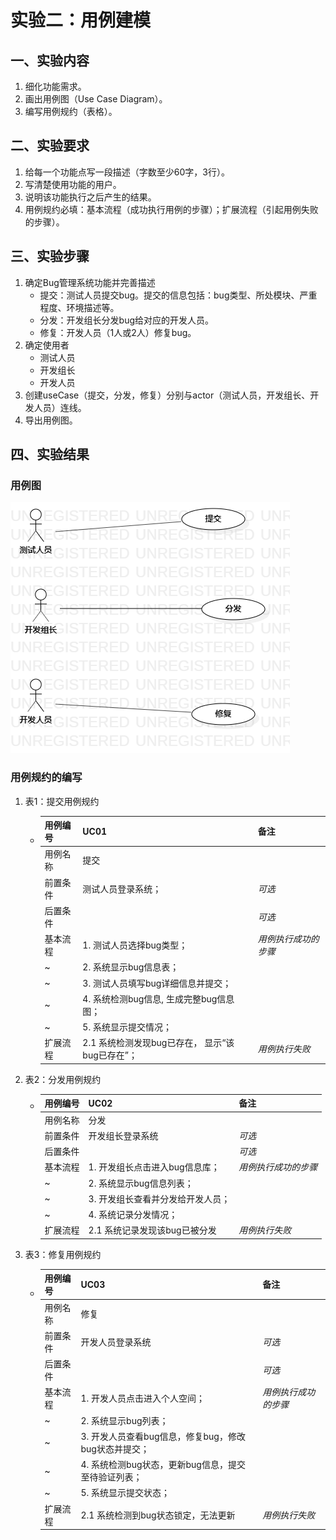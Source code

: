 # 实验二：用例建模

## 一、实验内容

1. 细化功能需求。
2. 画出用例图（Use Case Diagram）。
3. 编写用例规约（表格）。



## 二、实验要求

1. 给每一个功能点写一段描述（字数至少60字，3行）。
2. 写清楚使用功能的用户。
3. 说明该功能执行之后产生的结果。
4. 用例规约必填：基本流程（成功执行用例的步骤）；扩展流程（引起用例失败的步骤）。



## 三、实验步骤

1. 确定Bug管理系统功能并完善描述
   - 提交：测试人员提交bug。提交的信息包括：bug类型、所处模块、严重程度、环境描述等。
   - 分发：开发组长分发bug给对应的开发人员。
   - 修复：开发人员（1人或2人）修复bug。
2. 确定使用者
   - 测试人员
   - 开发组长
   - 开发人员
3. 创建useCase（提交，分发，修复）分别与actor（测试人员，开发组长、开发人员）连线。
4. 导出用例图。



## 四、实验结果



### 用例图

  ![lab_02 用例图](./lab_02_UseCaseDiagram1.png)



### 用例规约的编写



1. 表1：提交用例规约

   + | 用例编号 | UC01                                            | 备注                 |
     | -------- | :---------------------------------------------- | -------------------- |
     | 用例名称 | 提交                                            |                      |
     | 前置条件 | 测试人员登录系统；                              | *可选*               |
     | 后置条件 |                                                 | *可选*               |
     | 基本流程 | 1. 测试人员选择bug类型；                        | *用例执行成功的步骤* |
     | ~        | 2. 系统显示bug信息表；                          |                      |
     | ~        | 3. 测试人员填写bug详细信息并提交；              |                      |
     | ~        | 4. 系统检测bug信息, 生成完整bug信息图；         |                      |
     | ~        | 5. 系统显示提交情况；                           |                      |
     | 扩展流程 | 2.1 系统检测发现bug已存在， 显示“该bug已存在”； | *用例执行失败*       |



2. 表2：分发用例规约  

   + | 用例编号 | UC02                              | 备注                 |
     | -------- | :-------------------------------- | -------------------- |
     | 用例名称 | 分发                              |                      |
     | 前置条件 | 开发组长登录系统                  | *可选*               |
     | 后置条件 |                                   | *可选*               |
     | 基本流程 | 1. 开发组长点击进入bug信息库；    | *用例执行成功的步骤* |
     | ~        | 2. 系统显示bug信息列表；          |                      |
     | ~        | 3. 开发组长查看并分发给开发人员； |                      |
     | ~        | 4. 系统记录分发情况；             |                      |
     | 扩展流程 | 2.1 系统记录发现该bug已被分发     | *用例执行失败*       |



3. 表3：修复用例规约

   + | 用例编号 | UC03                                                  | 备注                 |
     | -------- | :---------------------------------------------------- | -------------------- |
     | 用例名称 | 修复                                                  |                      |
     | 前置条件 | 开发人员登录系统                                      | *可选*               |
     | 后置条件 |                                                       | *可选*               |
     | 基本流程 | 1. 开发人员点击进入个人空间；                         | *用例执行成功的步骤* |
     | ~        | 2. 系统显示bug列表；                                  |                      |
     | ~        | 3.  开发人员查看bug信息，修复bug，修改bug状态并提交； |                      |
     | ~        | 4. 系统检测bug状态，更新bug信息，提交至待验证列表；   |                      |
     | ~        | 5.  系统显示提交状态；                                |                      |
     | 扩展流程 | 2.1 系统检测到bug状态锁定，无法更新                   | *用例执行失败*       |